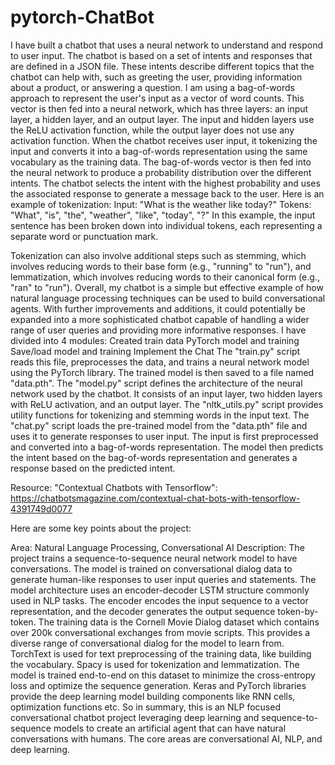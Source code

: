 # pytorch-ChatBot
I have built a chatbot that uses a neural network to understand and respond to user input. The chatbot is based on a set of intents and responses that are defined in a JSON file. These intents describe different topics that the chatbot can help with, such as greeting the user, providing information about a product, or answering a question.
I am using a bag-of-words approach to represent the user's input as a vector of word counts. This vector is then fed into a neural network, which has three layers: an input layer, a hidden layer, and an output layer. The input and hidden layers use the ReLU activation function, while the output layer does not use any activation function. 
When the chatbot receives user input, it tokenizing the input and converts it into a bag-of-words representation using the same vocabulary as the training data. The bag-of-words vector is then fed into the neural network to produce a probability distribution over the different intents. The chatbot selects the intent with the highest probability and uses the associated response to generate a message back to the user.
Here is an example of tokenization:
Input: "What is the weather like today?"
Tokens: "What", "is", "the", "weather", "like", "today", "?"
In this example, the input sentence has been broken down into individual tokens, each representing a separate word or punctuation mark.

Tokenization can also involve additional steps such as stemming, which involves reducing words to their base form (e.g., "running" to "run"), and lemmatization, which involves reducing words to their canonical form (e.g., "ran" to "run").
Overall, my chatbot is a simple but effective example of how natural language processing techniques can be used to build conversational agents. With further improvements and additions, it could potentially be expanded into a more sophisticated chatbot capable of handling a wider range of user queries and providing more informative responses.
I have divided into 4 modules:
Created train data
PyTorch model and training
Save/load model and training
Implement the Chat
The "train.py" script reads this file, preprocesses the data, and trains a neural network model using the PyTorch library. The trained model is then saved to a file named "data.pth".
The "model.py" script defines the architecture of the neural network used by the chatbot. It consists of an input layer, two hidden layers with ReLU activation, and an output layer.
The "nltk_utils.py" script provides utility functions for tokenizing and stemming words in the input text.
The "chat.py" script loads the pre-trained model from the "data.pth" file and uses it to generate responses to user input. The input is first preprocessed and converted into a bag-of-words representation. The model then predicts the intent based on the bag-of-words representation and generates a response based on the predicted intent.

Resource: 
 "Contextual Chatbots with Tensorflow": https://chatbotsmagazine.com/contextual-chat-bots-with-tensorflow-4391749d0077


Here are some key points about the project:

Area: Natural Language Processing, Conversational AI
Description: The project trains a sequence-to-sequence neural network model to have conversations. The model is trained on conversational dialog data to generate human-like responses to user input queries and statements.
The model architecture uses an encoder-decoder LSTM structure commonly used in NLP tasks. The encoder encodes the input sequence to a vector representation, and the decoder generates the output sequence token-by-token.
The training data is the Cornell Movie Dialog dataset which contains over 200k conversational exchanges from movie scripts. This provides a diverse range of conversational dialog for the model to learn from.
TorchText is used for text preprocessing of the training data, like building the vocabulary. Spacy is used for tokenization and lemmatization.
The model is trained end-to-end on this dataset to minimize the cross-entropy loss and optimize the sequence generation.
Keras and PyTorch libraries provide the deep learning model building components like RNN cells, optimization functions etc.
So in summary, this is an NLP focused conversational chatbot project leveraging deep learning and sequence-to-sequence models to create an artificial agent that can have natural conversations with humans. The core areas are conversational AI, NLP, and deep learning.
